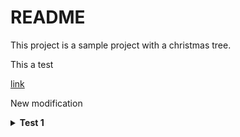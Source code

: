 # README

This project is a sample project with a christmas tree.

This a test

[link](README.md)

New modification

<details>
  <summary><b>Test 1 </b></summary>
  Lorem ipsum.
  <ul>
    <li>
    <details>
    <summary><b>Test 2 </b></summary>
      Et dolores facti.
    </details></li>
  </ul>
</details>
